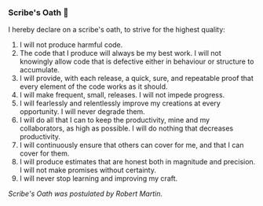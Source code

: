 ### Scribe's Oath 👋

I hereby declare on a scribe's oath, to strive for the highest quality:

1. I will not produce harmful code.
2. The code that I produce will always be my best work. I will not knowingly allow code that is defective either in behaviour or structure to accumulate.
3. I will provide, with each release, a quick, sure, and repeatable proof that every element of the code works as it should.
4. I will make frequent, small, releases. I will not impede progress.
5. I will fearlessly and relentlessly improve my creations at every opportunity. I will never degrade them.
6. I will do all that I can to keep the productivity, mine and my collaborators, as high as possible.  I will do nothing that decreases productivity.
7. I will continuously ensure that others can cover for me, and that I can cover for them.
8. I will produce estimates that are honest both in magnitude and precision. I will not make promises without certainty.
9. I will never stop learning and improving my craft.

*Scribe's Oath was postulated by Robert Martin.*
